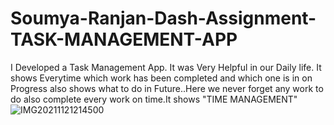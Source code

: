 # Soumya-Ranjan-Dash-Assignment-TASK-MANAGEMENT-APP
I Developed a Task Management App. It was Very Helpful in our Daily life.
It shows Everytime which work has been completed and which one is in on Progress also shows what to do in Future..Here we never forget any work to do also complete every work on time.It shows "TIME MANAGEMENT"
![IMG20211121214500](https://user-images.githubusercontent.com/74524972/153006796-70f745af-7c76-463d-ac2d-abd3df551718.jpg)
